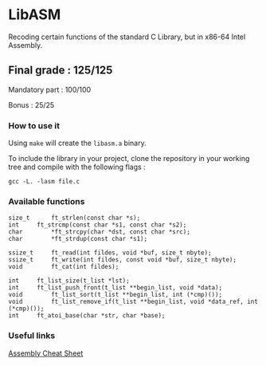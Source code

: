 # LibASM

Recoding certain functions of the standard C Library, but in x86-64 Intel Assembly.

## Final grade : 125/125

Mandatory part : 100/100

Bonus : 25/25

### How to use it

Using ``make`` will create the ``libasm.a`` binary.

To include the library in your project, clone the repository in your working tree and compile with the following flags :

```
gcc -L. -lasm file.c
```

### Available functions

```
size_t		ft_strlen(const char *s);
int		ft_strcmp(const char *s1, const char *s2);
char		*ft_strcpy(char *dst, const char *src);
char		*ft_strdup(const char *s1);

ssize_t		ft_read(int fildes, void *buf, size_t nbyte);
ssize_t		ft_write(int fildes, const void *buf, size_t nbyte);
void		ft_cat(int fildes);

int		ft_list_size(t_list *lst);
int		ft_list_push_front(t_list **begin_list, void *data);
void		ft_list_sort(t_list **begin_list, int (*cmp)());
void		ft_list_remove_if(t_list **begin_list, void *data_ref, int (*cmp)());
int		ft_atoi_base(char *str, char *base);
```

### Useful links
[Assembly Cheat Sheet](https://cs.brown.edu/courses/cs033/docs/guides/x64_cheatsheet.pdf)
